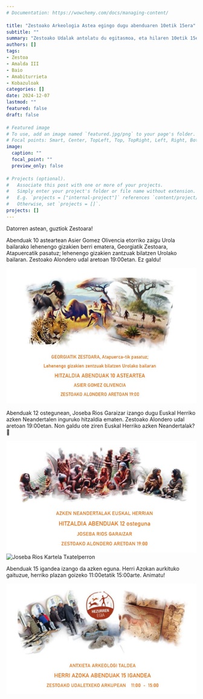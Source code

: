 ```yaml
---
# Documentation: https://wowchemy.com/docs/managing-content/

title: "Zestoako Arkeologia Astea egingo dugu abenduaren 10etik 15era"
subtitle: ""
summary: "Zestoako Udalak antolatu du egitasmoa, eta hilaren 10etik 15era bitartean, herritarrek Amalda III haitzuloari, Baioko eta Amabiturrietako aztarnategiari edota Antxieta arkeologia taldearen jardunari buruz gehiago jakiteko aukera izango dute."
authors: []
tags: 
- Zestoa
- Amalda III
- Baio
- Amabiturrieta
- Kobazuloak
categories: []
date: 2024-12-07
lastmod: ""
featured: false
draft: false

# Featured image
# To use, add an image named `featured.jpg/png` to your page's folder.
# Focal points: Smart, Center, TopLeft, Top, TopRight, Left, Right, BottomLeft, Bottom, BottomRight.
image:
  caption: ""
  focal_point: ""
  preview_only: false

# Projects (optional).
#   Associate this post with one or more of your projects.
#   Simply enter your project's folder or file name without extension.
#   E.g. `projects = ["internal-project"]` references `content/project/deep-learning/index.md`.
#   Otherwise, set `projects = []`.
projects: []
---
```


Datorren astean, guztiok Zestoara!

Abenduak 10 asteartean Asier Gomez Olivencia etorriko zaigu Urola bailarako lehenengo gizakien berri ematera, Georgiatik Zestoara, Atapuercatik pasatuz; lehenengo gizakien zantzuak bilatzen Urolako bailaran. Zestoako Alondero udal aretoan 19:00etan.
Ez galdu!

![Asier Gomez Olivencia](media/Asier-Gomez.jpg)

Abenduak 12 ostegunean, Joseba Rios Garaizar izango dugu Euskal Herriko azken Neandertalen inguruko hitzaldia ematen. Zestoako Alondero udal aretoan 19:00etan.
Non galdu ote ziren Euskal Herriko azken Neandertalak?🤔

![Joseba Rios Garaizar](media/Joseba-Rios.jpg)
![Joseba Rios Kartela Txatelperron](media/Joseba-Rios-Kartela-Txatelperron.jpg)

Abenduak 15 igandea izango da azken eguna. Herri Azokan aurkituko gaituzue, herriko plazan goizeko 11:00etatik 15:00arte.
Animatu!

![Herri Azoka](media/Herri-Azoka.jpg)
